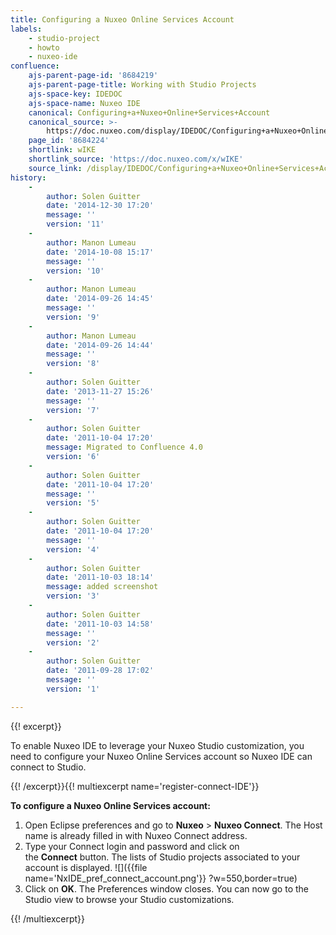 ```yaml
---
title: Configuring a Nuxeo Online Services Account
labels:
    - studio-project
    - howto
    - nuxeo-ide
confluence:
    ajs-parent-page-id: '8684219'
    ajs-parent-page-title: Working with Studio Projects
    ajs-space-key: IDEDOC
    ajs-space-name: Nuxeo IDE
    canonical: Configuring+a+Nuxeo+Online+Services+Account
    canonical_source: >-
        https://doc.nuxeo.com/display/IDEDOC/Configuring+a+Nuxeo+Online+Services+Account
    page_id: '8684224'
    shortlink: wIKE
    shortlink_source: 'https://doc.nuxeo.com/x/wIKE'
    source_link: /display/IDEDOC/Configuring+a+Nuxeo+Online+Services+Account
history:
    - 
        author: Solen Guitter
        date: '2014-12-30 17:20'
        message: ''
        version: '11'
    - 
        author: Manon Lumeau
        date: '2014-10-08 15:17'
        message: ''
        version: '10'
    - 
        author: Manon Lumeau
        date: '2014-09-26 14:45'
        message: ''
        version: '9'
    - 
        author: Manon Lumeau
        date: '2014-09-26 14:44'
        message: ''
        version: '8'
    - 
        author: Solen Guitter
        date: '2013-11-27 15:26'
        message: ''
        version: '7'
    - 
        author: Solen Guitter
        date: '2011-10-04 17:20'
        message: Migrated to Confluence 4.0
        version: '6'
    - 
        author: Solen Guitter
        date: '2011-10-04 17:20'
        message: ''
        version: '5'
    - 
        author: Solen Guitter
        date: '2011-10-04 17:20'
        message: ''
        version: '4'
    - 
        author: Solen Guitter
        date: '2011-10-03 18:14'
        message: added screenshot
        version: '3'
    - 
        author: Solen Guitter
        date: '2011-10-03 14:58'
        message: ''
        version: '2'
    - 
        author: Solen Guitter
        date: '2011-09-28 17:02'
        message: ''
        version: '1'

---
```

{{! excerpt}}

To enable Nuxeo IDE to leverage your Nuxeo Studio customization, you need to configure your Nuxeo Online Services account so Nuxeo IDE can connect to Studio.

{{! /excerpt}}{{! multiexcerpt name='register-connect-IDE'}}

**To configure a Nuxeo Online Services account:**

1.  Open Eclipse preferences and go to&nbsp;**Nuxeo**&nbsp;>&nbsp;**Nuxeo Connect**.
    The Host name is already filled in with Nuxeo Connect address.
2.  Type your Connect login and password and click on the&nbsp;**Connect**&nbsp;button.
    The lists of Studio projects associated to your account is displayed.
    ![]({{file name='NxIDE_pref_connect_account.png'}} ?w=550,border=true)
3.  Click on&nbsp;**OK**.
    The Preferences window closes.
    You can now go to the Studio view to browse your Studio customizations.

{{! /multiexcerpt}}
